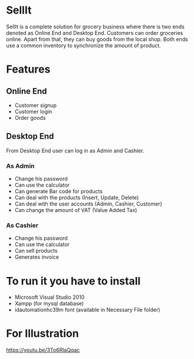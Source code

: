 # SellIt
SellIt is a complete solution for grocery business where there is two ends denoted as Online End and Desktop End. Customers can order groceries online. Apart from that, they can buy goods from the local shop. Both ends use a common inventory to synchronize the amount of product.
# Features

## Online End
* Customer signup
* Customer login
* Order goods

## Desktop End
From Desktop End user can log in as Admin and Cashier.  

### As Admin
* Change his password
* Can use the calculator
* Can generate Bar code for products
* Can deal with the products (Insert, Update, Delete)
* Can deal with the user accounts (Admin, Cashier, Customer)
* Can change the amount of VAT (Value Added Tax)

### As Cashier
* Change his password
* Can use the calculator
* Can sell products
* Generates invoice

# To run it you have to install
* Microsoft Visual Studio 2010
* Xampp (for mysql database)
* idautomationhc39m font (available in Necessary File folder)

# For Illustration
https://youtu.be/3To6RlaQqac
